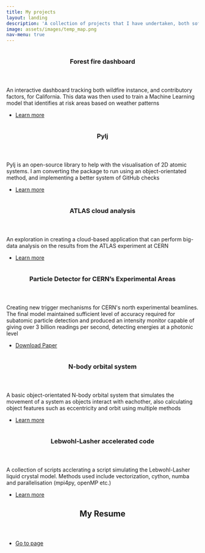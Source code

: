 ```yaml
---
title: My projects
layout: landing
description: 'A collection of projects that I have undertaken, both software-based and other'
image: assets/images/temp_map.png
nav-menu: true
---
```


<!-- Main -->
<div id="main">

<!-- One -->
<!-- <section id="one">
	<div class="inner">
		<header class="major">
			<h2>gabba gabba</h2>
		</header>
		<p>Nullam et orci eu lorem consequat tincidunt vivamus et sagittis magna sed nunc rhoncus condimentum sem. In efficitur ligula tate urna. Maecenas massa vel lacinia pellentesque lorem ipsum dolor. Nullam et orci eu lorem consequat tincidunt. Vivamus et sagittis libero. Nullam et orci eu lorem consequat tincidunt vivamus et sagittis magna sed nunc rhoncus condimentum sem. In efficitur ligula tate urna.</p>
	</div>
</section>-->

<!-- Two -->
<section id="two" class="spotlights">
	<section>
		<a href="https://github.com/maximillian-dolan/climate_change_dashboard" class="image" >
			<img src="{% link assets/images/MV_plot.png %}" alt="" data-position="top center" />
		</a>
		<div class="content">
			<div class="inner">
				<header class="major">
					<h3>Forest fire dashboard</h3>
				</header>
				<p>An interactive dashboard tracking both wildfire instance, and contributory factors, for California. This data was then used to train a Machine Learning model that identifies at risk areas based on weather patterns</p>
				<ul class="actions">
					<li><a href="https://github.com/maximillian-dolan/climate_change_dashboard" class="button">Learn more</a></li>
				</ul>
			</div>
		</div>
	</section>
	<section>
		<a href="https://pythoninchemistry.org/pylj" class="image">
			<img src="{% link assets/images/pylj.png %}" alt="" data-position="top center" />
		</a>
		<div class="content">
			<div class="inner">
				<header class="major">
					<h3>Pylj</h3>
				</header>
				<p>Pylj is an open-source library to help with the visualisation of 2D atomic systems. I am converting the package to run using an object-orientated method, and implementing a better system of GitHub checks</p>
				<ul class="actions">
					<li><a href="https://pythoninchemistry.org/pylj" class="button">Learn more</a></li>
				</ul>
			</div>
		</div>
	</section>
	<section>
		<a href="https://github.com/maximillian-dolan/atlas_analysis" class="image">
			<img src="{% link assets/images/AtlasEvent.png %}" alt="" data-position="top center" />
		</a>
		<div class="content">
			<div class="inner">
				<header class="major">
					<h3>ATLAS cloud analysis</h3>
				</header>
				<p>An exploration in creating a cloud-based application that can perform big-data analysis on the results from the ATLAS experiment at CERN</p>
				<ul class="actions">
					<li><a href="https://github.com/maximillian-dolan/atlas_analysis" class="button">Learn more</a></li>
				</ul>
			</div>
		</div>
	</section>
	<section>
		<a href="assets/Particle Detector for CERN’s Experimental Areas.pdf" download = "Particle Detector for CERN’s Experimental Areas.pdf" class="image">
			<img src="{% link assets/images/cern logo.png %}" alt="" data-position="top center" />
		</a>
		<div class="content">
			<div class="inner">
				<header class="major">
					<h3>Particle Detector for CERN’s Experimental Areas</h3>
				</header>
				<p>Creating new trigger mechanisms for CERN's north experimental beamlines. The final model maintained sufficient level of accuracy required for subatomic particle detection and produced an intensity monitor capable of giving over 3 billion readings per second, detecting energies at a photonic level</p>
			        <ul class="actions">
			                <li><a href="assets/Particle Detector for CERN’s Experimental Areas.pdf" download = "Particle Detector for CERN’s Experimental Areas.pdf" class="button icon fa-download">Download Paper</a></li>
			        </ul>
			</div>
		</div>
	</section>
	<section>
		<a href="https://github.com/maximillian-dolan/Intro_Intensive_Projects/tree/main/n_body_simulator" class="image">
			<img src="{% link assets/images/orbits.png %}" alt="" data-position="25% 25%" />
		</a>
		<div class="content">
			<div class="inner">
				<header class="major">
					<h3>N-body orbital system</h3>
				</header>
				<p>A basic object-orientated N-body orbital system that simulates the movement of a system as objects interact with eachother, also calculating object features such as eccentricity and orbit using multiple methods</p>
				<ul class="actions">
					<li><a href="https://github.com/maximillian-dolan/Intro_Intensive_Projects/tree/main/n_body_simulator" class="button">Learn more</a></li>
				</ul>
			</div>
		</div>
	</section>
		<section>
		<a href="https://github.com/maximillian-dolan/LebwohlLasher_project" class="image">
			<img src="{% link assets/images/LL_figure.png %}" alt="" data-position="25% 25%" />
		</a>
		<div class="content">
			<div class="inner">
				<header class="major">
					<h3>Lebwohl-Lasher accelerated code</h3>
				</header>
				<p>A collection of scripts acclerating a script simulating the Lebwohl-Lasher liquid crystal model. Methods used include vectorization, cython, numba and parallelisation (mpi4py, openMP etc.)</p>
				<ul class="actions">
					<li><a href="https://github.com/maximillian-dolan/LebwohlLasher_project" class="button">Learn more</a></li>
				</ul>
			</div>
		</div>
	</section>
</section>

<!-- Three -->
<section id="three">
	<div class="inner">
		<header class="major">
			<h2>My Resume</h2>
		</header>
		<!--<p>Nullam et orci eu lorem consequat tincidunt vivamus et sagittis libero. Mauris aliquet magna magna sed nunc rhoncus pharetra. Pellentesque condimentum sem. In efficitur ligula tate urna. Maecenas laoreet massa vel lacinia pellentesque lorem ipsum dolor. Nullam et orci eu lorem consequat tincidunt. Vivamus et sagittis libero. Mauris aliquet magna magna sed nunc rhoncus amet pharetra et feugiat tempus.</p>-->
		<ul class="actions">
			<li><a href="resume.html" class="button next">Go to page</a></li>
		</ul>
	</div>
</section>


</div>
